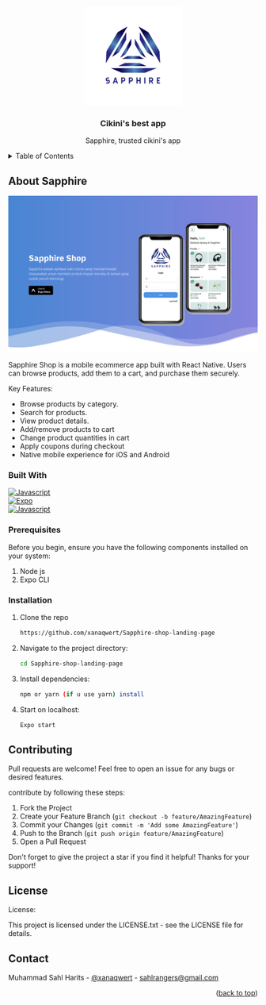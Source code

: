 <!-- PROJECT LOGO -->
<br />
<div align="center">
  <a href="">
    <img src="images-sapphire/adaptive-icon.png" alt="Logo" width="200px" height="200px">
  </a>

  <h3 align="center">Cikini's best app</h3>

  <p align="center">
    Sapphire, trusted cikini's app
    <br />
  </p>
</div>



<!-- TABLE OF CONTENTS -->
<details>
  <summary>Table of Contents</summary>
  <ol>
    <li>
      <a href="#about-the-project">About The Project</a>
      <ul>
        <li><a href="#built-with">Built With</a></li>
      </ul>
    </li>
    <li>
      <a href="#getting-started">Getting Started</a>
      <ul>
        <li><a href="#prerequisites">Prerequisites</a></li>
        <li><a href="#installation">Installation</a></li>
      </ul>
    </li>
    <li><a href="#license">License</a></li>
    <li><a href="#contact">Contact</a></li>
  </ol>
</details>



<!-- ABOUT THE PROJECT -->
## About Sapphire

<img src="images-sapphire/sapphire-screenshot.png" alt="Screenshot">

Sapphire Shop is a mobile ecommerce app built with React Native. Users can browse products, add them to a cart, and purchase them securely.

Key Features:
* Browse products by category.
* Search for products.
* View product details.
* Add/remove products to cart
* Change product quantities in cart
* Apply coupons during checkout
* Native mobile experience for iOS and Android


### Built With

[![Javascript](https://skillicons.dev/icons?i=js)]()
</br>
[![Expo](https://skillicons.dev/icons?i=expo)]()
</br>
[![Javascript](https://skillicons.dev/icons?i=react)]()

### Prerequisites

Before you begin, ensure you have the following components installed on your system:

  1. Node js
  2. Expo CLI

### Installation


1. Clone the repo
   ```sh
   https://github.com/xanaqwert/Sapphire-shop-landing-page
   ```
2. Navigate to the project directory:
   ```sh
   cd Sapphire-shop-landing-page
   ```
3. Install dependencies:
   ```sh
   npm or yarn (if u use yarn) install
   ```
4. Start on localhost:
   ```sh
   Expo start
   ```



<!-- CONTRIBUTING -->
## Contributing

Pull requests are welcome! Feel free to open an issue for any bugs or desired features.

contribute by following these steps:

1. Fork the Project
2. Create your Feature Branch (`git checkout -b feature/AmazingFeature`)
3. Commit your Changes (`git commit -m 'Add some AmazingFeature'`)
4. Push to the Branch (`git push origin feature/AmazingFeature`)
5. Open a Pull Request

Don't forget to give the project a star if you find it helpful! Thanks for your support!


<!-- LICENSE -->
## License

License:

This project is licensed under the LICENSE.txt - see the LICENSE file for details.

<!-- CONTACT -->
## Contact

Muhammad Sahl Harits - [@xanaqwert](https://twitter.com/xanaqwert) - sahlrangers@gmail.com

<p align="right">(<a href="#readme-top">back to top</a>)</p>
